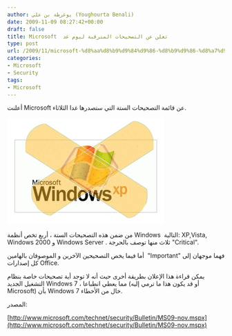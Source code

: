 ```yaml
---
author: يوغرطة بن علي (Youghourta Benali)
date: 2009-11-09 08:27:42+00:00
draft: false
title: Microsoft  تعلن عن التصحيحات المترقبة ليوم غد
type: post
url: /2009/11/microsoft-%d8%aa%d8%b9%d9%84%d9%86-%d8%b9%d9%86-%d8%a7%d9%84%d8%aa%d8%b5%d8%ad%d9%8a%d8%ad%d8%a7%d8%aa-%d8%a7%d9%84%d9%85%d8%aa%d8%b1%d9%82%d8%a8%d8%a9-%d9%84%d9%8a%d9%88%d9%85-%d8%ba%d8%af/
categories:
- Microsoft
- Security
tags:
- Microsoft
---
```


أعلنت Microsoft عن قائمة التصحيحات الستة التي ستصدرها غدا الثلاثاء.

![XP_patch](XP_patch.jpg)


من ضمن هذه التصحيحات الستة ، أربع تخص أنظمة Windows  التالية: XP,Vista, Windows 2000 و Windows Server . ثلاث منها توصف بالحرجة "Critical".

أما فيما يخص التصحيحين الآخرين و الموصوفان بالهامين  "Important" فهما موجهان إلى كل إصدارات Office.

يمكن قراءة هذا الإعلان بطريقة أخرى حيث أنه لا توجد أية تصحيحات خاصة بنظام التشغيل الجديد Windows 7 ، مما يعطي انطباعا (أو قد يكون هذا ما ترمي إليه Microsoft) بأن Windows 7 خال من الأخطاء.

المصدر:

[http://www.microsoft.com/technet/security/Bulletin/MS09-nov.mspx](http://www.microsoft.com/technet/security/Bulletin/MS09-nov.mspx)
